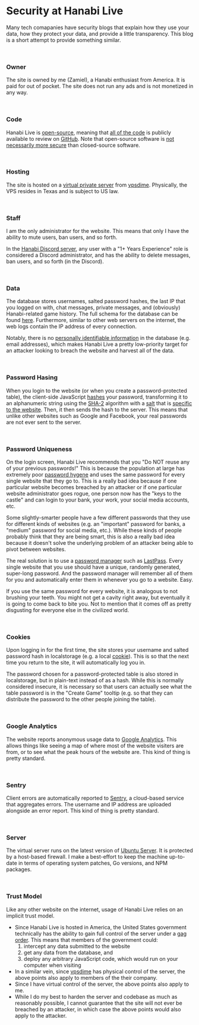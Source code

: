 # Security at Hanabi Live

Many tech comapanies have security blogs that explain how they use your data, how they protect your data, and provide a little transparency. This blog is a short attempt to provide something similar.

<br />

### Owner

The site is owned by me (Zamiel), a Hanabi enthusiast from America. It is paid for out of pocket. The site does not run any ads and is not monetized in any way.

<br />

### Code

Hanabi Live is [open-source](https://en.wikipedia.org/wiki/Open_source), meaning that [all of the code](https://github.com/Zamiell/hanabi-live) is publicly available to review on [GitHub](https://github.com/). Note that open-source software is [not necessarily more secure](https://rubygarage.org/blog/open-source-software-security) than closed-source software.

<br />

### Hosting

The site is hosted on a [virtual private server](https://en.wikipedia.org/wiki/Virtual_private_server) from [vpsdime](https://vpsdime.com/). Physically, the VPS resides in Texas and is subject to US law.

<br />

### Staff

I am the only administrator for the website. This means that only I have the ability to mute users, ban users, and so forth.

In the [Hanabi Discord server](https://discord.gg/FADvkJp), any user with a "1+ Years Experience" role is considered a Discord administrator, and has the ability to delete messages, ban users, and so forth (in the Discord).

<br />

### Data

The database stores usernames, salted password hashes, the last IP that you logged on with, chat messages, private messages, and (obviously) Hanabi-related game history. The full schema for the database can be found [here](https://github.com/Zamiell/hanabi-live/blob/master/install/database_schema.sql). Furthermore, similar to other web servers on the internet, the web logs contain the IP address of every connection.

Notably, there is no [personally identifiable information](https://en.wikipedia.org/wiki/Personal_data) in the database (e.g. email addresses), which makes Hanabi Live a pretty low-priority target for an attacker looking to breach the website and harvest all of the data.

<br />

### Password Hasing

When you login to the website (or when you create a password-protected table), the client-side JavaScript [hashes](https://en.wikipedia.org/wiki/Cryptographic_hash_function) your password, transforming it to an alphanumeric string using the [SHA-2](https://en.wikipedia.org/wiki/SHA-2]) algorithm with a [salt](https://en.wikipedia.org/wiki/Salt_(cryptography)) that is [specific to the website](https://github.com/Zamiell/hanabi-live/blob/master/public/js/src/lobby/login.ts). Then, it then sends the hash to the server. This means that unlike other websites such as Google and Facebook, your real passwords are not ever sent to the server.

<br />

### Password Uniqueness

On the login screen, Hanabi Live recommends that you "Do NOT reuse any of your previous passwords!" This is because the population at large has extremely poor [password hygene](https://marketingeq.com/password-hygiene/) and uses the same password for every single website that they go to. This is a really bad idea because if one particular website becomes breached by an attacker or if one particular website administrator goes rogue, one person now has the "keys to the castle" and can login to your bank, your work, your social media accounts, etc.

Some slightly-smarter people have a few different passwords that they use for different kinds of websites (e.g. an "important" password for banks, a "medium" password for social media, etc.). While these kinds of people probably think that they are being smart, this is also a really bad idea because it doesn't solve the underlying problem of an attacker being able to pivot between websites.

The real solution is to use a [password manager](https://www.pcmag.com/picks/the-best-password-managers) such as [LastPass](https://www.lastpass.com/). Every single website that you use should have a unique, randomly generated, super-long password. And the password manager will remember all of them for you and automatically enter them in whenever you go to a website. Easy.

If you use the same password for every website, it is analogous to not brushing your teeth. You might not get a cavity right away, but eventually it is going to come back to bite you. Not to mention that it comes off as pretty disgusting for everyone else in the civilized world.

<br />

### Cookies

Upon logging in for the first time, the site stores your username and salted password hash in localstorage (e.g. a local [cookie](https://en.wikipedia.org/wiki/HTTP_cookie)). This is so that the next time you return to the site, it will automatically log you in.

The password chosen for a password-protected table is also stored in localstorage, but in plain-text instead of as a hash. While this is normally considered insecure, it is necessary so that users can actually see what the table password is in the "Create Game" tooltip (e.g. so that they can distribute the password to the other people joining the table).

<br />

### Google Analytics

The website reports anonymous usage data to [Google Analytics](https://marketingplatform.google.com/about/analytics/). This allows things like seeing a map of where most of the website visiters are from, or to see what the peak hours of the website are. This kind of thing is pretty standard.

<br />

### Sentry

Client errors are automatically reported to [Sentry](https://sentry.io/welcome/), a cloud-based service that aggregates errors. The username and IP address are uploaded alongside an error report. This kind of thing is pretty standard.

<br />

### Server

The virtual server runs on the latest version of [Ubuntu Server](https://ubuntu.com/download/server). It is protected by a host-based firewall. I make a best-effort to keep the machine up-to-date in terms of operating system patches, Go versions, and NPM packages.

<br />

### Trust Model

Like any other website on the internet, usage of Hanabi Live relies on an implicit trust model.

* Since Hanabi Live is hosted in America, the United States government technically has the ability to gain full control of the server under a [gag order](https://en.wikipedia.org/wiki/Gag_order). This means that members of the government could:
  1) intercept any data submitted to the website
  2) get any data from the database, and
  3) deploy any arbitrary JavaScript code, which would run on your computer when visiting
* In a similar vein, since [vpsdime](https://vpsdime.com/) has physical control of the server, the above points also apply to members of the their company.
* Since I have virtual control of the server, the above points also apply to me.
* While I do my best to harden the server and codebase as much as reasonably possible, I cannot guarantee that the site will not ever be breached by an attacker, in which case the above points would also apply to the attacker.
